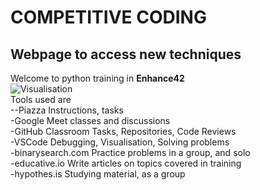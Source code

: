 # COMPETITIVE CODING

## Webpage to access new techniques 
   Welcome to python training in **Enhance42**  
   ![Visualisation](visualisationjpg)   
   Tools used are  
   --Piazza              Instructions, tasks  
   -Google Meet          classes and discussions  
   -GitHub Classroom     Tasks, Repositories, Code Reviews     
   -VSCode               Debugging, Visualisation, Solving problems      
   -binarysearch.com     Practice problems in a group, and solo    
   -educative.io         Write articles on topics covered in training     
   -hypothes.is          Studying material, as a group  